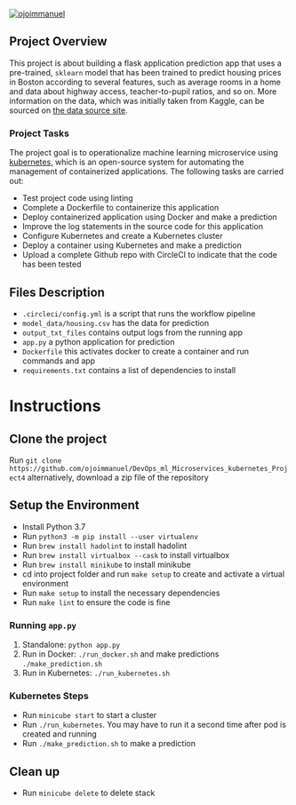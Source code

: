
[![ojoimmanuel](https://circleci.com/gh/ojoimmanuel/DevOps_ml_Microservices_kubernetes_Project4.svg?style=svg)](https://github.com/ojoimmanuel/DevOps_ml_Microservices_kubernetes_Project4/)

## Project Overview

This project is about building a flask application prediction app that uses a  pre-trained, `sklearn` model that has been trained to predict housing prices in Boston according to several features, such as average rooms in a home and data about highway access, teacher-to-pupil ratios, and so on. More information on the data, which was initially taken from Kaggle, can be sourced on [the data source site](https://www.kaggle.com/c/boston-housing). 

### Project Tasks

The project goal is to operationalize machine learning microservice using [kubernetes](https://kubernetes.io/), which is an open-source system for automating the management of containerized applications. The following tasks are carried out:
* Test project code using linting
* Complete a Dockerfile to containerize this application
* Deploy containerized application using Docker and make a prediction
* Improve the log statements in the source code for this application
* Configure Kubernetes and create a Kubernetes cluster
* Deploy a container using Kubernetes and make a prediction
* Upload a complete Github repo with CircleCI to indicate that the code has been tested


## Files Description

* `.circleci/config.yml` is a script that runs the workflow pipeline
* `model_data/housing.csv` has the data for prediction
* `output_txt_files` contains output logs from the running app 
* `app.py` a python application for prediction
* `Dockerfile` this activates docker to create a container and run commands and app
* `requirements.txt` contains a list of dependencies to install

# Instructions

## Clone the project

Run `git clone https://github.com/ojoimmanuel/DevOps_ml_Microservices_kubernetes_Project4`
alternatively, download a zip file of the repository

## Setup the Environment

* Install Python 3.7
* Run `python3 -m pip install --user virtualenv`
* Run `brew install hadolint` to install hadolint
* Run `brew install virtualbox --cask` to install virtualbox
* Run `brew install minikube` to install minikube
* cd into project folder and run `make setup` to create and activate a virtual environment 
* Run `make setup` to install the necessary dependencies
* Run `make lint` to ensure the code is fine

### Running `app.py`

1. Standalone:  `python app.py`
2. Run in Docker:  `./run_docker.sh` and make predictions `./make_prediction.sh`
3. Run in Kubernetes:  `./run_kubernetes.sh`

### Kubernetes Steps

* Run `minicube start` to start a cluster
* Run `./run_kubernetes`. You may have to run it a second time after pod is created and running
* Run `./make_prediction.sh` to make a prediction

## Clean up
* Run `minicube delete` to delete stack
